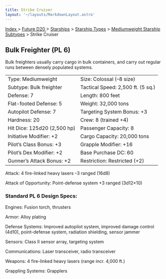```yaml
---
title: Strike Cruiser
layout: '~/layouts/MarkdownLayout.astro'
---
```


[ Index ](/) > [ Future D20 ](/future.d20.srd) > [Starships](/future.d20.srd/starships) > [Starship Types](/future.d20.srd/starships/starship) > [Mediumweight Starship Subtypes](/future.d20.srd/starships/starship.types/mediumweight.starship) > Strike Cruiser

## Bulk Freighter (PL 6)

Bulk freighters usually carry cargo in bulk containers, and carry out regular
runs between densely populated systems.


<table> <tr><td>Type: Mediumweight</td><td>Size: Colossal (–8 size)</td></tr> <tr class="shaded"><td>Subtype: Bulk freighter</td><td>Tactical Speed: 2,500 ft. (5 sq.)</td></tr> <tr><td>Defense: 7</td><td>Length: 800 feet</td></tr> <tr class="shaded"><td>Flat-footed Defense: 5</td><td>Weight: 32,000 tons</td></tr> <tr><td>Autopilot Defense: 7</td><td>Targeting System Bonus: +3</td></tr> <tr class="shaded"><td>Hardness: 20</td><td>Crew: 8 (trained +4)</td></tr> <tr><td>Hit Dice: 125d20 (2,500 hp)</td><td>Passenger Capacity: 8</td></tr> <tr class="shaded"><td>Initiative Modifier: +2</td><td>Cargo Capacity: 20,000 tons</td></tr> <tr><td>Pilot’s Class Bonus: +3</td><td>Grapple Modifier: +16</td></tr> <tr class="shaded"><td>Pilot’s Dex Modifier: +2</td><td>Base Purchase DC: 60</td></tr> <tr><td>Gunner’s Attack Bonus: +2</td><td>Restriction: Restricted (+2)</td></tr> </table>



Attack: 4 fire-linked heavy lasers –3 ranged (16d8)

Attack of Opportunity: Point-defense system +3 ranged (3d12×10)

### Standard PL 6 Design Specs:

Engines: Fusion torch, thrusters

Armor: Alloy plating

Defense Systems: Improved autopilot system, improved damage control (4d10),
point-defense system, radiation shielding, sensor jammer

Sensors: Class II sensor array, targeting system

Communications: Laser transceiver, radio transceiver

Weapons: 4 fire-linked heavy lasers (range incr. 4,000 ft.)

Grappling Systems: Grapplers

